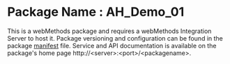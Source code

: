 # Package Name : AH_Demo_01
This is a webMethods package and requires a webMethods Integration Server to host it. Package versioning and configuration can be found in the package [manifest](./AH_Demo_01/manifest.v3) file. Service and API documentation is available on the package's home page http://&lt;server&gt;:&lt;port&gt;/&lt;packagename>.